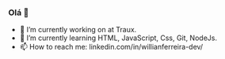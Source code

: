 ### Olá 👋

- 🔭 I’m currently working on at Traux.
- 🌱 I’m currently learning HTML, JavaScript, Css, Git, NodeJs.
- 📫 How to reach me: linkedin.com/in/willianferreira-dev/
